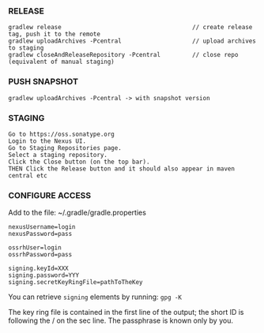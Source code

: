 ### RELEASE

    gradlew release                                     // create release tag, push it to the remote
    gradlew uploadArchives -Pcentral                    // upload archives to staging
    gradlew closeAndReleaseRepository -Pcentral         // close repo (equivalent of manual staging)
    
### PUSH SNAPSHOT 

    gradlew uploadArchives -Pcentral -> with snapshot version

### STAGING
 
    Go to https://oss.sonatype.org
    Login to the Nexus UI.
    Go to Staging Repositories page.
    Select a staging repository.
    Click the Close button (on the top bar).
    THEN Click the Release button and it should also appear in maven central etc

### CONFIGURE ACCESS

Add to the file: ~/.gradle/gradle.properties

```
nexusUsername=login
nexusPassword=pass

ossrhUser=login
ossrhPassword=pass

signing.keyId=XXX
signing.password=YYY
signing.secretKeyRingFile=pathToTheKey
```

You can retrieve `signing` elements by running: `gpg -K`

The key ring file is contained in the first line of the output; the short ID is following the / on the sec line. The passphrase is known only by you.
